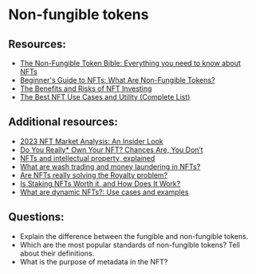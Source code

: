 # Non-fungible tokens

## Resources:

* [The Non-Fungible Token Bible: Everything you need to know about NFTs](https://opensea.io/blog/guides/non-fungible-tokens/)
* [Beginner's Guide to NFTs: What Are Non-Fungible Tokens?](https://decrypt.co/resources/non-fungible-tokens-nfts-explained-guide-learn-blockchain)
* [The Benefits and Risks of NFT Investing](https://www.myartbroker.com/investing/articles/benefits-and-risks-of-nft-investing)
* [The Best NFT Use Cases and Utility (Complete List)](https://strategency.com/best-nft-use-cases-and-utility/)

## Additional resources:
* [2023 NFT Market Analysis: An Insider Look](https://coinmarketcap.com/alexandria/ru/article/2023-nft-market-analysis:-an-insider-look)
* [Do You Really* Own Your NFT? Chances Are, You Don’t](https://thedefiant.io/do-you-really-own-your-nft-chances-are-you-dont)
* [NFTs and intellectual property, explained](https://cointelegraph.com/explained/nfts-and-intellectual-property-explained)
* [What are wash trading and money laundering in NFTs?](https://cointelegraph.com/explained/what-are-wash-trading-and-money-laundering-in-nfts)
* [Are NFTs really solving the Royalty problem?](https://medium.com/@neavra/are-nfts-really-solving-the-royalty-problem-75e341310e4d)
* [Is Staking NFTs Worth it, and How Does It Work?](https://stackbrowser.com/blog/staking-nfts)
* [What are dynamic NFTs?: Use cases and examples](https://cointelegraph.com/explained/what-are-dynamic-nfts-use-cases-and-examples)

## Questions:

* Explain the difference between the fungible and non-fungible tokens.
* Which are the most popular standards of non-fungible tokens? Tell about their definitions. 
* What is the purpose of metadata in the NFT?
